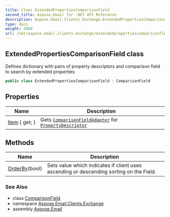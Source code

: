 ```yaml
---
title: Class ExtendedPropertiesComparisonField
second_title: Aspose.Email for .NET API Reference
description: Aspose.Email.Clients.Exchange.ExtendedPropertiesComparisonField class. Defines dictionary with pairs of property descriptors and comparison field to search by extended properties
type: docs
weight: 3460
url: /net/aspose.email.clients.exchange/extendedpropertiescomparisonfield/
---
```

## ExtendedPropertiesComparisonField class

Defines dictionary with pairs of property descriptors and comparison field to search by extended properties

```csharp
public class ExtendedPropertiesComparisonField : ComparisonField
```

## Properties

| Name | Description |
| --- | --- |
| [Item](../../aspose.email.clients.exchange/extendedpropertiescomparisonfield/item/) { get; } | Gets [`ComparisonFieldAdapter`](../comparisonfieldadapter/) for [`PropertyDescriptor`](../../aspose.email.mapi/propertydescriptor/) |

## Methods

| Name | Description |
| --- | --- |
| [OrderBy](../../aspose.email.tools.search/comparisonfield/orderby/)(bool) | Sets value which indicates if client uses ascending or descending sorting on the Field. |

### See Also

* class [ComparisonField](../../aspose.email.tools.search/comparisonfield/)
* namespace [Aspose.Email.Clients.Exchange](../../aspose.email.clients.exchange/)
* assembly [Aspose.Email](../../)


